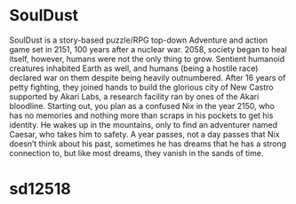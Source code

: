 ﻿# SoulDust

SoulDust is a story-based puzzle/RPG top-down Adventure and action game set in 2151, 100 years after a nuclear war.
2058, society began to heal itself, however, humans were not the only thing to grow. Sentient humanoid creatures inhabited Earth as well, and humans (being a hostile race) declared war on them despite being heavily outnumbered. After 16 years of petty fighting, they joined hands to build the glorious city of New Castro supported by Akari Labs, a research facility ran by ones of the Akari bloodline.
Starting out, you plan as a confused Nix in the year 2150, who has no memories and nothing more than scraps in his pockets to get his identity. He wakes up in the mountains, only to find an adventurer named Caesar, who takes him to safety.
A year passes, not a day passes that Nix doesn’t think about his past, sometimes he has dreams that he has a strong connection to, but like most dreams, they vanish in the sands of time.
# sd12518
